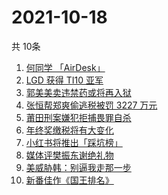 # 2021-10-18
  共 10条

  <!-- BEGIN -->
  <!-- 最后更新时间:Mon Oct 18 2021 13:16:49 GMT+0000 (Coordinated Universal Time) -->
  1. [何同学 「AirDesk」](https://www.zhihu.com/search?q=何同学)
1. [LGD 获得 TI10 亚军](https://www.zhihu.com/search?q=LGD)
1. [郭美美卖违禁药或将再入狱](https://www.zhihu.com/search?q=郭美美)
1. [张恒帮郑爽偷逃税被罚 3227 万元](https://www.zhihu.com/search?q=张恒)
1. [莆田刑案嫌犯拒捕畏罪自杀](https://www.zhihu.com/search?q=莆田刑案)
1. [年终奖缴税将有大变化](https://www.zhihu.com/search?q=年终奖)
1. [小红书将推出「踩坑榜」](https://www.zhihu.com/search?q=小红书)
1. [媒体评樊振东谢绝礼物](https://www.zhihu.com/search?q=樊振东)
1. [美威胁韩：别逼我走那一步](https://www.zhihu.com/search?q=美国威胁韩国)
1. [新番佳作《国王排名》](https://www.zhihu.com/search?q=国王排名)
  <!-- END -->
  